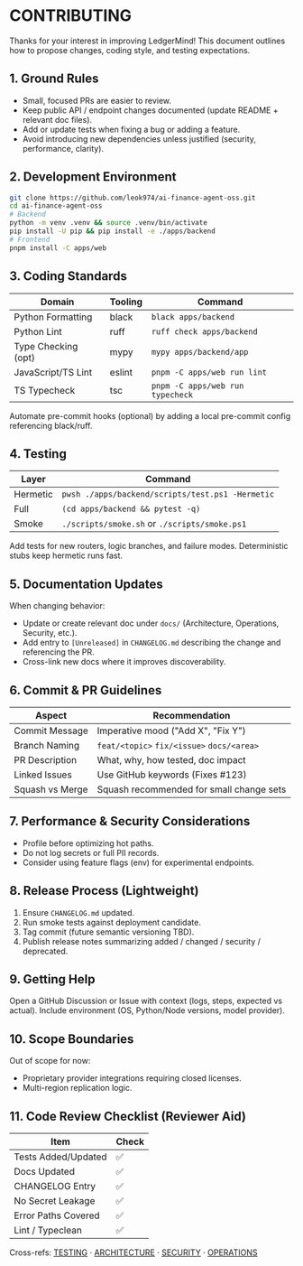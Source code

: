 # CONTRIBUTING

Thanks for your interest in improving LedgerMind! This document outlines how to propose changes, coding style, and testing expectations.

## 1. Ground Rules
- Small, focused PRs are easier to review.
- Keep public API / endpoint changes documented (update README + relevant doc files).
- Add or update tests when fixing a bug or adding a feature.
- Avoid introducing new dependencies unless justified (security, performance, clarity).

## 2. Development Environment
```bash
git clone https://github.com/leok974/ai-finance-agent-oss.git
cd ai-finance-agent-oss
# Backend
python -m venv .venv && source .venv/bin/activate
pip install -U pip && pip install -e ./apps/backend
# Frontend
pnpm install -C apps/web
```

## 3. Coding Standards
| Domain | Tooling | Command |
|--------|---------|---------|
| Python Formatting | black | `black apps/backend` |
| Python Lint | ruff | `ruff check apps/backend` |
| Type Checking (opt) | mypy | `mypy apps/backend/app` |
| JavaScript/TS Lint | eslint | `pnpm -C apps/web run lint` |
| TS Typecheck | tsc | `pnpm -C apps/web run typecheck` |

Automate pre-commit hooks (optional) by adding a local pre-commit config referencing black/ruff.

## 4. Testing
| Layer | Command |
|-------|--------|
| Hermetic | `pwsh ./apps/backend/scripts/test.ps1 -Hermetic` |
| Full | `(cd apps/backend && pytest -q)` |
| Smoke | `./scripts/smoke.sh` or `./scripts/smoke.ps1` |

Add tests for new routers, logic branches, and failure modes. Deterministic stubs keep hermetic runs fast.

## 5. Documentation Updates
When changing behavior:
- Update or create relevant doc under `docs/` (Architecture, Operations, Security, etc.).
- Add entry to `[Unreleased]` in `CHANGELOG.md` describing the change and referencing the PR.
- Cross-link new docs where it improves discoverability.

## 6. Commit & PR Guidelines
| Aspect | Recommendation |
|--------|---------------|
| Commit Message | Imperative mood ("Add X", "Fix Y") |
| Branch Naming | `feat/<topic>` `fix/<issue>` `docs/<area>` |
| PR Description | What, why, how tested, doc impact |
| Linked Issues | Use GitHub keywords (Fixes #123) |
| Squash vs Merge | Squash recommended for small change sets |

## 7. Performance & Security Considerations
- Profile before optimizing hot paths.
- Do not log secrets or full PII records.
- Consider using feature flags (env) for experimental endpoints.

## 8. Release Process (Lightweight)
1. Ensure `CHANGELOG.md` updated.
2. Run smoke tests against deployment candidate.
3. Tag commit (future semantic versioning TBD).
4. Publish release notes summarizing added / changed / security / deprecated.

## 9. Getting Help
Open a GitHub Discussion or Issue with context (logs, steps, expected vs actual). Include environment (OS, Python/Node versions, model provider).

## 10. Scope Boundaries
Out of scope for now:
- Proprietary provider integrations requiring closed licenses.
- Multi-region replication logic.

## 11. Code Review Checklist (Reviewer Aid)
| Item | Check |
|------|-------|
| Tests Added/Updated | ✅ |
| Docs Updated | ✅ |
| CHANGELOG Entry | ✅ |
| No Secret Leakage | ✅ |
| Error Paths Covered | ✅ |
| Lint / Typeclean | ✅ |

Cross-refs: [TESTING](TESTING.md) · [ARCHITECTURE](ARCHITECTURE.md) · [SECURITY](SECURITY.md) · [OPERATIONS](OPERATIONS.md)
